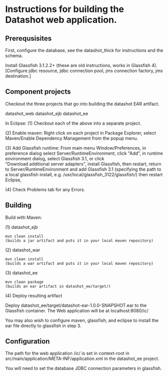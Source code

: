 # Instructions for building the Datashot web application.

## Prerequsisites

First, configure the database, see the datashot_thick for instructions and the schema.

Install Glassfish 3.1.2.2+  (these are old instructions, works in Glassfish 4).  
[Configure jdbc resource, jdbc connection pool, jms connection factory, jms destination.]

## Component projects

Checkout the three projects that go into building the datashot EAR artifact. 

datashot_web
datashot_ejb
datashot_ee

In Eclipse: 
(1) Checkout each of the above into a separate project.

(2) Enable maven: Right click on each project in Package Explorer, select Maven/Enable Dependency Management from the popup menu.

(3) Add Glassfish runtime: From main menu Window/Preferences,
in preference dialog select Server/RuntimeEnvironment, click "Add",
in runtime environment dialog, select Glassfish 3.1, or click \
"Download additional server adapters", install Glassfish, 
then restart, return to Server/RuntimeEnvironment and add Glassfish 3.1
(specifying the path to a local glassfish install, 
e.g. /usr/local/glassfish_3122/glassfish/) then restart Eclipse, 

(4) Check Problems tab for any Errors.

## Building

Build with Maven: 

(1) datashot_ejb

    mvn clean install
    (builds a jar artifact and puts it in your local maven repository)
    
(2) datashot_war 

    mvn clean install
    (builds a war artifact and puts it in your local maven repository)

(3) datashot_ee

    mvn clean package
    (builds an ear artifact in datashot_ee/target/)
    
(4) Deploy resulting artifact 

Deploy datashot_ee/target/datashot-ear-1.0.0-SNAPSHOT.ear to the Glassfish container.
The Web application will be at localhost:8080/ic/   

You may also wish to configure maven, glassfish, and eclipse to install
the ear file directly to glassfish in step 3.
    
## Configuration    
    
The path for the web application /ic/ is set in context-root in
src/main/application/META-INF/application.xml in the datashot_ee project.

You will need to set the database JDBC connection parameters in glassfish.